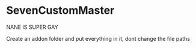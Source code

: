 # SevenCustomMaster
 NANE IS SUPER GAY

Create an addon folder and put everything in it, dont change the file paths
